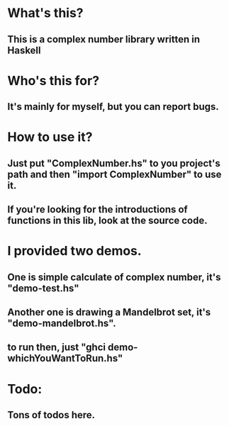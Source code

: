 # What's this? 
## This is a complex number library written in Haskell

# Who's this for? 
## It's mainly for myself, but you can report bugs. 

# How to use it?
## Just put "ComplexNumber.hs" to you project's path and then "import ComplexNumber" to use it.
## If you're looking for the introductions of functions in this lib, look at the source code.

# I provided two demos.
## One is simple calculate of complex number, it's "demo-test.hs"
## Another one is drawing a Mandelbrot set, it's "demo-mandelbrot.hs". 
## to run then, just "ghci demo-whichYouWantToRun.hs"

# Todo: 
## Tons of todos here. 
